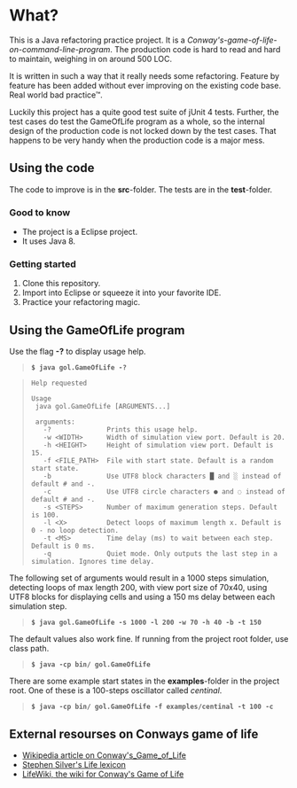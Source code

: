 

# What? 

This is a Java refactoring practice project. It is a *Conway's-game-of-life-on-command-line-program*. The production code is hard to read and hard to maintain, weighing in on around 500 LOC. 

It is written in such a way that it really needs some refactoring. Feature by feature has been added without ever improving on the existing code base. Real world bad practice&trade;.

Luckily this project has a quite good test suite of jUnit 4 tests. Further, the test cases do test the GameOfLife program as a whole, so the internal design of the production code is not locked down by the test cases. That happens to be very handy when the production code is a major mess.


## Using the code

The code to improve is in the **src**-folder. The tests are in the **test**-folder.

### Good to know

* The project is a Eclipse project.
* It uses Java 8.

### Getting started

1. Clone this repository.
2. Import into Eclipse or squeeze it into your favorite IDE.
3. Practice your refactoring magic.




## Using the GameOfLife program

Use the flag **-?** to display usage help.

>    **`$ java gol.GameOfLife -?`**

>     Help requested
>      
>     Usage
>      java gol.GameOfLife [ARGUMENTS...]
>     
>      arguments:
>        -?              Prints this usage help.
>        -w <WIDTH>      Width of simulation view port. Default is 20.
>        -h <HEIGHT>     Height of simulation view port. Default is 15.
>        -f <FILE_PATH>  File with start state. Default is a random start state.
>        -b              Use UTF8 block characters █ and ░ instead of default # and -.
>        -c              Use UTF8 circle characters ● and ◌ instead of default # and -.
>        -s <STEPS>      Number of maximum generation steps. Default is 100.
>        -l <X>          Detect loops of maximum length x. Default is 0 - no loop detection.
>        -t <MS>         Time delay (ms) to wait between each step. Default is 0 ms.
>        -q              Quiet mode. Only outputs the last step in a simulation. Ignores time delay.
  
	
The following set of arguments would result in a 1000 steps simulation, detecting loops of max length 200, with view port size of 70x40, using UTF8 blocks for displaying cells and using a 150 ms delay between each simulation step.

>    **`$ java gol.GameOfLife -s 1000 -l 200 -w 70 -h 40 -b -t 150`**

The default values also work fine. If running from the project root folder, use class path.

>   **`$ java -cp bin/ gol.GameOfLife`**

There are some example start states in the **examples**-folder in the project root. One of these is a 100-steps oscillator called *centinal*.

>   **`$ java -cp bin/ gol.GameOfLife -f examples/centinal -t 100 -c`**



## External resourses on Conways game of life

* [Wikipedia article on Conway's_Game_of_Life](https://en.wikipedia.org/wiki/Conway's_Game_of_Life)
* [Stephen Silver's Life lexicon](http://www.argentum.freeserve.co.uk/lex_home.htm)
* [LifeWiki, the wiki for Conway's Game of Life](http://www.conwaylife.com/wiki/Main_Page)

 
